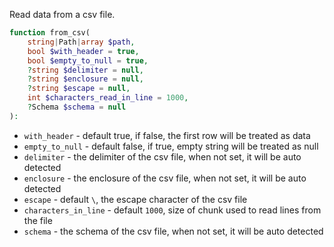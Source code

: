 Read data from a csv file.

```php
function from_csv(
    string|Path|array $path,
    bool $with_header = true,
    bool $empty_to_null = true,
    ?string $delimiter = null,
    ?string $enclosure = null,
    ?string $escape = null,
    int $characters_read_in_line = 1000,
    ?Schema $schema = null
):
``` 

* `with_header` - default true, if false, the first row will be treated as data
* `empty_to_null` - default false, if true, empty string will be treated as null
* `delimiter` - the delimiter of the csv file, when not set, it will be auto detected
* `enclosure` - the enclosure of the csv file, when not set, it will be auto detected
* `escape` - default `\`, the escape character of the csv file
* `characters_in_line` - default `1000`, size of chunk used to read lines from the file
* `schema` - the schema of the csv file, when not set, it will be auto detected